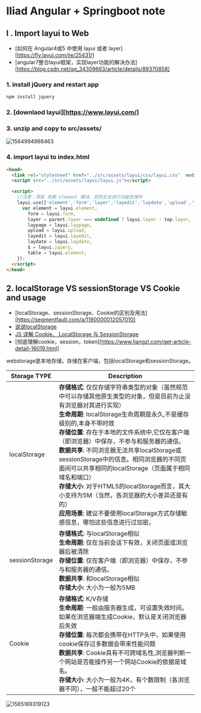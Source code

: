# 		Iliad Angular + Springboot note

## Ⅰ . Import layui to Web

- [如何在 Angular4或5 中使用 layui 或者 layer][https://fly.layui.com/jie/25431/]
- [angular7整合layui框架，实现layer功能的解决办法][https://blog.csdn.net/qq_34309663/article/details/89370858]

### 1. install jQuery and restart app

```javascript
npm install jquery
```

### 2. [downlaod layui][https://www.layui.com/]

### 3. unzip and copy to  src/assets/

![1564994998463](D:\Typora\MKDFiles\media\1564994998463.png)



### 4. import layui to index.html

```html
<head>
  <link rel="stylesheet" href="../src/assets/layui/css/layui.css"  media="all">
  <script src="../src/assets/layui/layui.js"></script>

  <script>
    //注意：导航 依赖 element 模块，否则无法进行功能性操作
    layui.use(['element','form','layer','layedit','laydate','upload','table'], function(){
      var element = layui.element,
        form = layui.form,
        layer = parent.layer === undefined ? layui.layer : top.layer,
        laypage = layui.laypage,
        upload = layui.upload,
        layedit = layui.layedit,
        laydate = layui.laydate,
        $ = layui.jquery,
        table = layui.element;
    });
  </script>
</head>
```

## 2. localStorage VS sessionStorage VS Cookie   and usage

- [localStorage、sessionStorage、Cookie的区别及用法][https://segmentfault.com/a/1190000012057010]
- [说说localStorage](https://www.cnblogs.com/jinguangguo/p/4083919.html)
- [JS 详解 Cookie、 LocalStorage 与 SessionStorage](https://www.cnblogs.com/minigrasshopper/p/8064367.html)
- [彻底理解cookie，session，token][https://www.liangzl.com/get-article-detail-16019.html]

webstorage是本地存储，存储在客户端，包括localStorage和sessionStorage。

| Storage TYPE   | Description                                                  |
| -------------- | ------------------------------------------------------------ |
| localStorage   | **存储格式**: 仅仅存储字符串类型的对象（虽然规范中可以存储其他原生类型的对象，但是目前为止没有浏览器对其进行实现）<br/>**生命周期**: localStorage生命周期是永久,不是缓存级别的,本身不带时效<br/>**存储位置**: 存在于本地的文件系统中,它仅在客户端（即浏览器）中保存，不参与和服务器的通信。<br/>**数据共享**: 不同浏览器无法共享localStorage或sessionStorage中的信息。相同浏览器的不同页面间可以共享相同的localStorage（页面属于相同域名和端口）<br/>**存储大小**: 对于HTML5的localStorage而言，其大小支持为5M（当然，各浏览器的大小差异还是有的）<br/>**应用场景**: 建议不要使用localStorage方式存储敏感信息，哪怕这些信息进行过加密。 |
| sessionStorage | **存储格式**: 与localStorage相似<br/>**生命周期**: 仅在当前会话下有效，关闭页面或浏览器后被清除<br/>**存储位置**: 仅在客户端（即浏览器）中保存，不参与和服务器的通信。<br/>**数据共享**: 和localStorage相似<br/>**存储大小**: 大小为一般为5MB |
| Cookie         | **存储格式**: K/V存储<br/>**生命周期**: 一般由服务器生成，可设置失效时间。如果在浏览器端生成Cookie，默认是关闭浏览器后失效<br/>**存储位置**: 每次都会携带在HTTP头中，如果使用cookie保存过多数据会带来性能问题<br/>**数据共享**: Cookie具有不可跨域名性,浏览器判断一个网站是否能操作另一个网站Cookie的依据是域名。<br/>**存储大小**: 大小为一般为4K，有个数限制（各浏览器不同），一般不能超过20个 |

![1565169319123](D:\Typora\MKDFiles\media\1565169319123.png)

